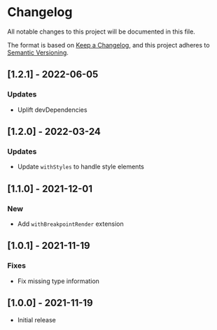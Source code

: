 # Changelog
All notable changes to this project will be documented in this file.

The format is based on [Keep a Changelog](https://keepachangelog.com/en/1.0.0/),
and this project adheres to [Semantic Versioning](https://semver.org/spec/v2.0.0.html).

## [1.2.1] - 2022-06-05

### Updates
- Uplift devDependencies

## [1.2.0] - 2022-03-24

### Updates
- Update `withStyles` to handle style elements

## [1.1.0] - 2021-12-01

### New
- Add `withBreakpointRender` extension

## [1.0.1] - 2021-11-19

### Fixes
- Fix missing type information

## [1.0.0] - 2021-11-19

- Initial release
